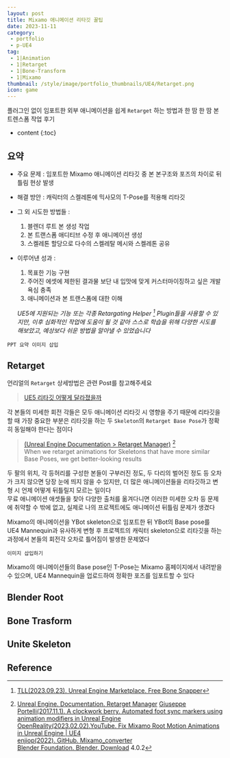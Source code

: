 ```yaml
---
layout: post
title: Mixamo 애니메이션 리타깃 꿀팁
date: 2023-11-11
category: 
 - portfolio
 - p-UE4
tag:
 - 1|Animation
 - 1|Retarget
 - 1|Bone-Transform
 - 1|Mixamo
thumbnail: /style/image/portfolio_thumbnails/UE4/Retarget.png
icon: game
---
```


플러그인 없이 임포트한 외부 애니메이션을 쉽게 `Retarget` 하는 방법과 한 땀 한 땀 본 트렌스폼 작업 후기

* content
{:toc}

## 요약

- 주요 문제 : 임포트한 Mixamo 애니메이션 리타깃 중 본 본구조와 포즈의 차이로 뒤틀림 현상 발생
- 해결 방안 : 캐릭터의 스켈레톤에 믹사모의 T-Pose를 적용해 리타깃
- 그 외 시도한 방법들 : 
    1. 블렌더 루트 본 생성 작업
    2. 본 트랜스폼 애디티브 수정 후 애니메이션 생성
    3. 스켈레톤 할당으로 다수의 스켈레탈 메시와 스켈레톤 공유
- 이루어낸 성과 :  
    1. 목표한 기능 구현
    2. 주어진 에셋에 제한된 결과물 보단 내 입맛에 맞게 커스터마이징하고 싶은 개발 욕심 충족  
    3. 애니메이션과 본 트랜스폼에 대한 이해  

    *UE5에 지원되는 기능 또는 각종 Retargating Helper [^11] Plugin들을 사용할 수 있지만, 이후 심화적인 작업에 도움이 될 것 같아 스스로 학습을 위해 다양한 시도를 해보았고, 예상보다 쉬운 방법을 알아낼 수 있었습니다*

```
PPT 요약 이미지 삽입
```

## Retarget

언리얼의 `Retarget` 상세방법은 관련 Post를 참고해주세요  
> [UE5 리타깃 어떻게 달라졌을까](2023-10-11-UE5-RetargetUpdate)

각 본들의 미세한 회전 각들은 모두 애니메이션 리타깃 시 영향을 주기 때문에 리타깃을 할 때 가장 중요한 부분은 리타깃을 하는 두 `Skeleton`의 `Retarget Base Pose`가 정확히 동일해야 한다는 점이다  

> [(Unreal Engine Documentation > Retarget Manager)](https://docs.unrealengine.com/4.26/en-US/AnimatingObjects/SkeletalMeshAnimation/Persona/BasePoseManager/) [^21]  
When we retarget animations for Skeletons that have more similar Base Poses, we get better-looking results  


두 팔의 위치, 각 등허리를 구성한 본들이 구부러진 정도, 두 다리의 벌어진 정도 등 오차가 크지 않으면 당장 눈에 띄지 않을 수 있지만, 더 많은 애니메이션들을 리타깃하고 변형 시 언제 어떻게 뒤틀릴지 모르는 일이다  
무료 애니메이션 애셋들을 찾아 다양한 출처를 옮겨다니면 이러한 미세한 오차 등 문제에 취약할 수 밖에 없고, 실제로 나의 프로젝트에도 애니메이션 뒤틀림 문제가 생겼다  

Mixamo의 애니메이션을 YBot skeleton으로 임포트한 뒤 YBot의 Base pose를 UE4 Mannequin과 유사하게 변형 후 프로젝트의 캐릭터 skeleton으로 리타깃을 하는 과정에서 본들의 회전각 오차로 틀어짐이 발생한 문제였다  

```
이미지 삽입하기
```

Mixamo의 애니메이션들의 Base pose인 T-Pose는 Mixamo 홈페이지에서 내려받을 수 있으며, UE4 Mannequin을 업로드하여 정확한 포즈를 임포트할 수 있다

## Blender Root

## Bone Trasform

## Unite Skeleton

## Reference

[^11]: [TLL(2023.09.23). Unreal Engine Marketplace. Free Bone Snapper](https://www.unrealengine.com/marketplace/en-US/product/free-bone-snapper)
[^21]: [Unreal Engine. Documentation. Retarget Manager](https://docs.unrealengine.com/4.26/en-US/AnimatingObjects/SkeletalMeshAnimation/Persona/BasePoseManager/)
 [Giuseppe Portelli(2017.11.1). A clockwork berry. Automated foot sync markers using animation modifiers in Unreal Engine](http://www.aclockworkberry.com/automated-foot-sync-markers-using-animation-modifiers-unreal-engine/)  
[OpenReality(2023.02.02).YouTube. Fix Mixamo Root Motion Animations in Unreal Engine | UE4](https://www.youtube.com/watch?v=gq8k5ZOBjww)  
[enjiop(2022). GitHub. Mixamo_converter](https://github.com/enziop/mixamo_converter)  
[Blender Foundation. Blender. Download](https://www.blender.org/download/) 4.0.2  
